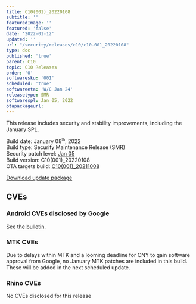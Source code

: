 ```yaml
---
title: C10(001)_20220108
subtitle: ''
featuredImage: ''
featured: 'false'
date: '2022-01-12'
updated: ''
url: "/security/releases/c10/c10-001_20220108"
type: doc
published: 'true'
parent: C10
topic: C10 Releases
order: '0'
softwaresku: '001'
scheduled: 'true'
softwareeta: 'W/C Jan 24'
releasetype: SMR
softwarespl: Jan 05, 2022
otapackageurl:
---
```


This release includes security and stability improvements, including the January SPL.

Build date: January 08<sup><small>th</small></sup>, 2022  
Build type: Security Maintenance Release (SMR)  
Security patch level: [Jan 05](https://source.android.com/security/bulletin/2022-01-01)  
Build version: C10(001)_20220108  
OTA targets build: [C10(001)_20211008](/security/releases/c10/c10-001_20211008)

<i class="far fa-cloud-download-alt"></i> [Download update package]()

## CVEs
### Android CVEs disclosed by Google

See [the bulletin](https://source.android.com/security/bulletin/2022-01-01).

### MTK CVEs

Due to delays within MTK and a looming deadline for CNY to gain software approval from Google, no January MTK patches are included in this build. These will be added in the next scheduled update.

### Rhino CVEs
No CVEs disclosed for this release
